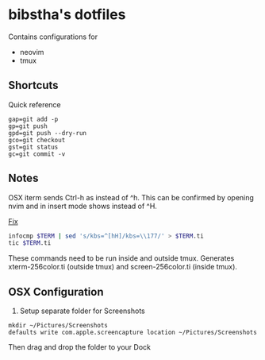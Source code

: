 # bibstha's dotfiles

Contains configurations for

* neovim
* tmux

## Shortcuts

Quick reference

```
gap=git add -p
gp=git push
gpd=git push --dry-run
gco=git checkout
gst=git status
gc=git commit -v
```

## Notes

OSX iterm sends Ctrl-h as <BS> instead of ^h. This can be confirmed by opening nvim and in insert mode <c-v><c-h> shows
<BS> instead of ^H.

[Fix](https://github.com/neovim/neovim/issues/2048#issuecomment-78045837)

```bash
infocmp $TERM | sed 's/kbs=^[hH]/kbs=\\177/' > $TERM.ti
tic $TERM.ti
```

These commands need to be run inside and outside tmux. Generates xterm-256color.ti (outside tmux) and screen-256color.ti
(inside tmux).

## OSX Configuration

1. Setup separate folder for Screenshots

```
mkdir ~/Pictures/Screenshots
defaults write com.apple.screencapture location ~/Pictures/Screenshots
```

Then drag and drop the folder to your Dock
